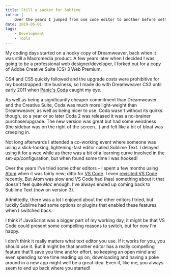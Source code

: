 ```yaml
---
title: Still a sucker for Sublime
intro: |
    Over the years I jumped from one code editor to another before settling on Sublime Text. I've since tried others but keep ending up back with Sublime.
date: 2019-05-01
tags:
    - Development
    - Tools
---
```


My coding days started on a hooky copy of Dreamweaver, back when it was still a Macromedia product. A few years later when I decided I was going to be a professional web designer/developer, I forked out for a copy of Adobe Creative Suite (CS) 3 Web Premium.

CS4 and CS5 quickly followed and the upgrade costs were prohibitive for my bootstrapped little business, so I made do with Dreamweaver CS3 until early 2011 when [Panic's Coda](https://panic.com/coda/) caught my eye.

As well as being a significantly cheaper commitment than Dreamweaver and the Creative Suite, Coda was much more light-weight than Dreamweaver, as well as being nicer to use. Coda wasn't without its quirks though, so a year or so later Coda 2 was released it was a no-brainer purchase/upgrade. The new version was great but had some weirdness (the sidebar was on the right of the screen…) and felt like a bit of bloat was creeping in.

Not long afterwards I attended a co-working event where someone was using a slick-looking, lightening-fast editor called Sublime Text. I delayed using it for a wee while as there was a bit of a learning curve involved in the set-up/configuration, but when found some time I was hooked!

Over the years I've tried some other editors – I spent a few months using [Atom](https://atom.io) when it was fairly new; ditto for [VS Code](https://code.visualstudio.com). I even [revisited VS Code](https://twitter.com/tempertemper/status/1082565116045000704) recently. But Atom was slow and VS Code had (has) something about it that doesn't feel quite *Mac* enough. I've always ended up coming back to Sublime Text (now on version 3).

Admittedly, there was a lot I enjoyed about the other editors I tried, but luckily Sublime had some options or plugins that enabled these features when I switched back.

I think if JavaScript was a bigger part of my working day, it might be that VS Code could present some compelling reasons to switch, but for now I'm happy.

I don't think it really matters what text editor you use. If it works for you, you should use it. But it might be that another editor has a really compelling feature that'll save you time and/or effort, so keeping an open mind and even spending some time reading up on, downloading and having a poke around in a new app might well be a great idea. Even if, like me, you always seem to end up back where you started!
